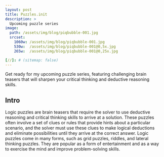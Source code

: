 ```yaml
---
layout: post
title: Puzzles.init
description: >
  Upcoming puzzle series
image:
  path: /assets/img/blog/piqbubble-001.jpg
  srcset:
    1060w: /assets/img/blog/piqbubble-001.jpg
    530w:  /assets/img/blog/piqbubble-001@0,5x.jpg
    265w:  /assets/img/blog/piqbubble-001@0,25x.jpg

[//]: # (sitemap: false)
---
```


Get ready for my upcoming puzzle series, featuring challenging brain teasers that will sharpen your critical thinking and deductive reasoning skills.

## Intro

Logic puzzles are brain teasers that require the solver to use deductive reasoning and critical thinking skills to arrive at a solution. These puzzles often involve a set of clues or rules that provide hints about a particular scenario, and the solver must use these clues to make logical deductions and eliminate possibilities until they arrive at the correct answer. Logic puzzles come in many forms, such as grid puzzles, riddles, and lateral thinking puzzles. They are popular as a form of entertainment and as a way to exercise the mind and improve problem-solving skills.

